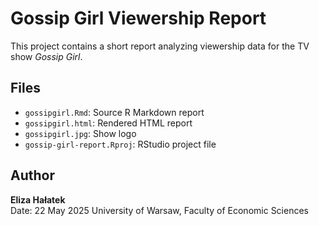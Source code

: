 # Gossip Girl Viewership Report

This project contains a short report analyzing viewership data for the TV show *Gossip Girl*.

## Files

- `gossipgirl.Rmd`: Source R Markdown report
- `gossipgirl.html`: Rendered HTML report
- `gossipgirl.jpg`: Show logo
- `gossip-girl-report.Rproj`: RStudio project file

## Author

**Eliza Hałatek**  
Date: 22 May 2025
University of Warsaw, Faculty of Economic Sciences
